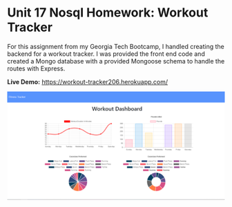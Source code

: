 # Unit 17 Nosql Homework: Workout Tracker

For this assignment from my Georgia Tech Bootcamp, I handled creating the backend for a workout tracker. I was provided the front end code and created a Mongo database with a provided Mongoose schema to handle the routes with Express.

**Live Demo:** https://workout-tracker206.herokuapp.com/

![markdown-preview-image](public/images/markdown-preview-image.png)